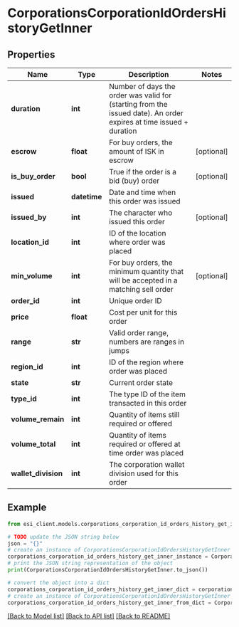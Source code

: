 # CorporationsCorporationIdOrdersHistoryGetInner


## Properties

Name | Type | Description | Notes
------------ | ------------- | ------------- | -------------
**duration** | **int** | Number of days the order was valid for (starting from the issued date). An order expires at time issued + duration | 
**escrow** | **float** | For buy orders, the amount of ISK in escrow | [optional] 
**is_buy_order** | **bool** | True if the order is a bid (buy) order | [optional] 
**issued** | **datetime** | Date and time when this order was issued | 
**issued_by** | **int** | The character who issued this order | [optional] 
**location_id** | **int** | ID of the location where order was placed | 
**min_volume** | **int** | For buy orders, the minimum quantity that will be accepted in a matching sell order | [optional] 
**order_id** | **int** | Unique order ID | 
**price** | **float** | Cost per unit for this order | 
**range** | **str** | Valid order range, numbers are ranges in jumps | 
**region_id** | **int** | ID of the region where order was placed | 
**state** | **str** | Current order state | 
**type_id** | **int** | The type ID of the item transacted in this order | 
**volume_remain** | **int** | Quantity of items still required or offered | 
**volume_total** | **int** | Quantity of items required or offered at time order was placed | 
**wallet_division** | **int** | The corporation wallet division used for this order | 

## Example

```python
from esi_client.models.corporations_corporation_id_orders_history_get_inner import CorporationsCorporationIdOrdersHistoryGetInner

# TODO update the JSON string below
json = "{}"
# create an instance of CorporationsCorporationIdOrdersHistoryGetInner from a JSON string
corporations_corporation_id_orders_history_get_inner_instance = CorporationsCorporationIdOrdersHistoryGetInner.from_json(json)
# print the JSON string representation of the object
print(CorporationsCorporationIdOrdersHistoryGetInner.to_json())

# convert the object into a dict
corporations_corporation_id_orders_history_get_inner_dict = corporations_corporation_id_orders_history_get_inner_instance.to_dict()
# create an instance of CorporationsCorporationIdOrdersHistoryGetInner from a dict
corporations_corporation_id_orders_history_get_inner_from_dict = CorporationsCorporationIdOrdersHistoryGetInner.from_dict(corporations_corporation_id_orders_history_get_inner_dict)
```
[[Back to Model list]](../README.md#documentation-for-models) [[Back to API list]](../README.md#documentation-for-api-endpoints) [[Back to README]](../README.md)


